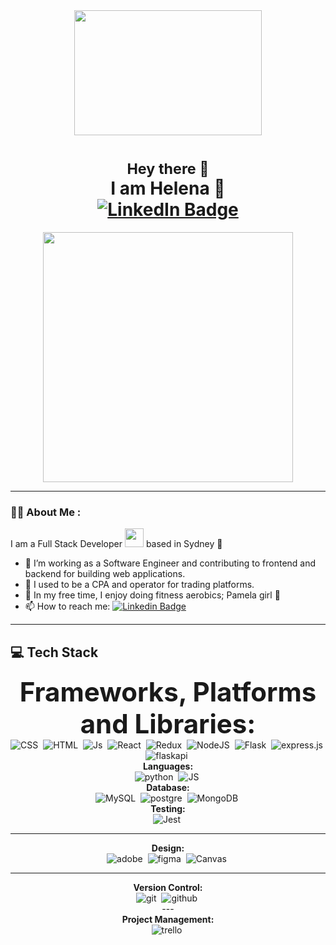 <div align="center">
    <div align="center">
        <img src="https://media.giphy.com/media/Wj7lNjMNDxSmc/giphy.gif" width="300" height="200"/>
    </div>
    <h1>
      <small>Hey there 👋</small>
        <br>
        I am Helena 🍒
        <div id="badges" align="center">
            <a href="https://www.linkedin.com/in/helena-h-a953b6155/" target="_blank">
                <img src="https://img.shields.io/badge/LinkedIn-blue?style=for-the-badge&logo=linkedin&logoColor=white" alt="LinkedIn Badge"/>
            </a>
        </div>
    </h1>
</div>

<div id="header" align="center">
  <img src="https://media.giphy.com/media/M4NykXxUE0HAcK7UJ6/giphy.gif" width="400" height="400"/>
</div>

---

### :woman_technologist: About Me :

I am a Full Stack Developer <img src="https://media.giphy.com/media/WUlplcMpOCEmTGBtBW/giphy.gif" width="30"> based in Sydney 🐚

- 🌱 I’m working as a Software Engineer and contributing to frontend and backend for building web applications.
- 👯 I used to be a CPA and operator for trading platforms.
- 🍒 In my free time, I enjoy doing fitness aerobics; Pamela girl 🥳
- 📫 How to reach me: [![Linkedin Badge](https://img.shields.io/badge/-Helena.Han-blue?style=flat&logo=Linkedin&logoColor=white)](https://www.linkedin.com/in/helena-h-a953b6155/)

---

## 💻 Tech Stack

<div style="display: flex; flex-direction: column; align-items: center; text-align: center;">

  <div>
    <strong><span style="font-size: 3em;">Frameworks, Platforms and Libraries:</span></strong>
    <br>
  <img src="https://img.shields.io/badge/css3-%231572B6.svg?style=for-the-badge&logo=css3&logoColor=white"  title="CSS3" alt="CSS" />&nbsp;
  <img src="https://img.shields.io/badge/html5-%23E34F26.svg?style=for-the-badge&logo=html5&logoColor=white" title="HTML5" alt="HTML"/>&nbsp;
  <img src="https://img.shields.io/badge/javascript-%23323330.svg?style=for-the-badge&logo=javascript&logoColor=%23F7DF1E" title="Js" alt="Js"/>&nbsp;
  <img src="https://img.shields.io/badge/react-%2320232a.svg?style=for-the-badge&logo=react&logoColor=%2361DAFB" title="React" alt="React"/>&nbsp;
  <img src="https://img.shields.io/badge/redux-%23593d88.svg?style=for-the-badge&logo=redux&logoColor=white" title="Redux" alt="Redux" />&nbsp;
  <img src="https://img.shields.io/badge/node.js-6DA55F?style=for-the-badge&logo=node.js&logoColor=white" title="NodeJS" alt="NodeJS"/>&nbsp;
  <img src="https://img.shields.io/badge/flask-%23000.svg?style=for-the-badge&logo=flask&logoColor=white" title="Flask" alt="Flask"/>&nbsp;
  <img src="https://img.shields.io/badge/express.js-%23404d59.svg?style=for-the-badge&logo=express&logoColor=%2361DAFB" title="Express" alt="express.js"/>&nbsp;
  <img src="https://img.shields.io/badge/FastAPI-005571?style=for-the-badge&logo=fastapi" title="FlaskApi" alt="flaskapi"/>&nbsp;

  <div>
    <strong>Languages:</strong>
    <br>
    <img src="https://img.shields.io/badge/python-3670A0?style=for-the-badge&logo=python&logoColor=ffdd54" title="Python" alt="python"/>&nbsp;
    <img src="https://img.shields.io/badge/javascript-%23323330.svg?style=for-the-badge&logo=javascript&logoColor=%23F7DF1E" title="JS" alt="JS"/>&nbsp;
      
  </div>

  <div>
    <strong>Database:</strong>
    <br>
    <img src="https://img.shields.io/badge/mysql-%2300f.svg?style=for-the-badge&logo=mysql&logoColor=white" title="MySQL" alt="MySQL"/>&nbsp;
    <img src="https://img.shields.io/badge/postgres-%23316192.svg?style=for-the-badge&logo=postgresql&logoColor=white" title="postgre" alt="postgre"/>&nbsp;
    <img src="https://img.shields.io/badge/MongoDB-%234ea94b.svg?style=for-the-badge&logo=mongodb&logoColor=white" title="MongoDB" alt="MongoDB"/>&nbsp;
      
  </div>

 <div>
    <strong>Testing:</strong>
    <br>
    <img src="https://img.shields.io/badge/-jest-%23C21325?style=for-the-badge&logo=jest&logoColor=white" title="Jest" alt="Jest"/>&nbsp;
  </div>

---

 <div>
    <strong>Design:</strong>
    <br>
    <img src="https://img.shields.io/badge/adobe-%23FF0000.svg?style=for-the-badge&logo=adobe&logoColor=white" title="adobe" alt="adobe"/>&nbsp;
     <img src="https://img.shields.io/badge/figma-%23F24E1E.svg?style=for-the-badge&logo=figma&logoColor=white" title="figma" alt="figma"/>&nbsp;
     <img src="https://img.shields.io/badge/Canva-%2300C4CC.svg?style=for-the-badge&logo=Canva&logoColor=white" title="Canvas" alt="Canvas"/>&nbsp;
  </div>

---

<div>
    <strong>Version Control:</strong>
    <br>
    <img src="https://img.shields.io/badge/git-%23F05033.svg?style=for-the-badge&logo=git&logoColor=white" title="git" alt="git"/>&nbsp;
     <img src="https://img.shields.io/badge/github-%23121011.svg?style=for-the-badge&logo=github&logoColor=white" title="github" alt="github"/>&nbsp;
  </div>
---

<div>
    <strong>Project Management:</strong>
    <br>
    <img src="https://img.shields.io/badge/Trello-%23026AA7.svg?style=for-the-badge&logo=Trello&logoColor=white" title="trello" alt="trello"/>&nbsp;
  </div>

</div>
